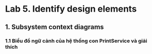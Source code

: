 # Lab 5. Identify design elements

## 1. Subsystem context diagrams
  ### 1.1 Biểu đồ ngữ cảnh của hệ thống con PrintService và giải thích
